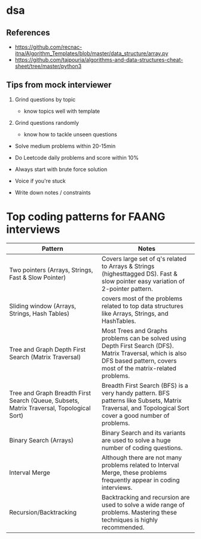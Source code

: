 # dsa

## References
- https://github.com/recnac-itna/Algorithm_Templates/blob/master/data_structure/array.py
- https://github.com/tajpouria/algorithms-and-data-structures-cheat-sheet/tree/master/python3

## Tips from mock interviewer

1. Grind questions by topic
   - know topics well with template

2. Grind questions randomly 
   - know how to tackle unseen questions

- Solve medium problems within 20-15min
- Do Leetcode daily problems and score within 10%

- Always start with brute force solution
- Voice if you're stuck
- Write down notes / constraints


# Top coding patterns for FAANG interviews

| Pattern                                                                                  | Notes                                                                                                                            |
| ---------------------------------------------------------------------------------------  | -------------------------------------------------------------------------------------------------------------------------------- |
| Two pointers (Arrays, Strings, Fast & Slow Pointer)                                      | Covers large set of q's related to Arrays & Strings (highesttagged DS). Fast & slow pointer easy variation of 2-pointer pattern. |
| Sliding window (Arrays, Strings, Hash Tables)                                            | covers most of the problems related to top data structures like Arrays, Strings, and HashTables.                                 |
| Tree and Graph Depth First Search (Matrix Traversal)                                     | Most Trees and Graphs problems can be solved using Depth First Search (DFS). Matrix Traversal, which is also DFS based pattern, covers most of the matrix-related problems. | 
| Tree and Graph Breadth First Search (Queue, Subsets, Matrix Traversal, Topological Sort) | Breadth First Search (BFS) is a very handy pattern. BFS patterns like Subsets, Matrix Traversal, and Topological Sort cover a good number of problems. |
| Binary Search (Arrays)                                                                   | Binary Search and its variants are used to solve a huge number of coding questions. |
| Interval Merge                                                                           |  Although there are not many problems related to Interval Merge, these problems frequently appear in coding interviews. | 
| Recursion/Backtracking                                                                   | Backtracking and recursion are used to solve a wide range of problems. Mastering these techniques is highly recommended. |
